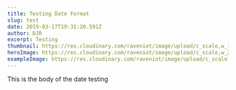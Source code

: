 ```yaml
---
title: Testing Date Format
slug: test
date: 2019-03-17T19:31:20.591Z
author: DJR
excerpt: Testing
thumbnail: https://res.cloudinary.com/raveniot/image/upload/c_scale,w_1000/v1619638150/symmetry_afzqhu.jpg
heroImage: https://res.cloudinary.com/raveniot/image/upload/c_scale,w_2000/v1619638150/symmetry_afzqhu.jpg
exampleImage: https://res.cloudinary.com/raveniot/image/upload/c_scale,w_1000/v1619638150/symmetry_afzqhu.jpg
---
```

This is the body of the date testing
